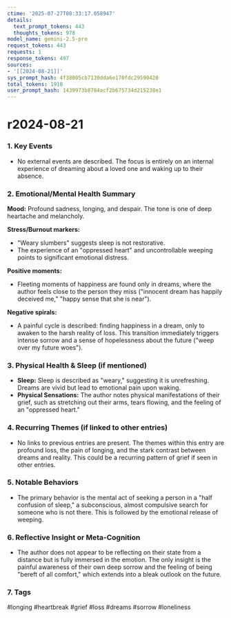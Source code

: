 ```yaml
---
ctime: '2025-07-27T08:33:17.058947'
details:
  text_prompt_tokens: 443
  thoughts_tokens: 978
model_name: gemini-2.5-pro
request_tokens: 443
requests: 1
response_tokens: 497
sources:
- '[[2024-08-21]]'
sys_prompt_hash: 4f38005cb7130dda6e170fdc29590420
total_tokens: 1918
user_prompt_hash: 1439973b8784acf2b675734d215238e1
---
```

# r2024-08-21

### 1. Key Events
- No external events are described. The focus is entirely on an internal experience of dreaming about a loved one and waking up to their absence.

### 2. Emotional/Mental Health Summary
**Mood:**
Profound sadness, longing, and despair. The tone is one of deep heartache and melancholy.

**Stress/Burnout markers:**
- "Weary slumbers" suggests sleep is not restorative.
- The experience of an "oppressed heart" and uncontrollable weeping points to significant emotional distress.

**Positive moments:**
- Fleeting moments of happiness are found only in dreams, where the author feels close to the person they miss ("innocent dream has happily deceived me," "happy sense that she is near").

**Negative spirals:**
- A painful cycle is described: finding happiness in a dream, only to awaken to the harsh reality of loss. This transition immediately triggers intense sorrow and a sense of hopelessness about the future ("weep over my future woes").

### 3. Physical Health & Sleep (if mentioned)
- **Sleep:** Sleep is described as "weary," suggesting it is unrefreshing. Dreams are vivid but lead to emotional pain upon waking.
- **Physical Sensations:** The author notes physical manifestations of their grief, such as stretching out their arms, tears flowing, and the feeling of an "oppressed heart."

### 4. Recurring Themes (if linked to other entries)
- No links to previous entries are present. The themes within this entry are profound loss, the pain of longing, and the stark contrast between dreams and reality. This could be a recurring pattern of grief if seen in other entries.

### 5. Notable Behaviors
- The primary behavior is the mental act of seeking a person in a "half confusion of sleep," a subconscious, almost compulsive search for someone who is not there. This is followed by the emotional release of weeping.

### 6. Reflective Insight or Meta-Cognition
- The author does not appear to be reflecting on their state from a distance but is fully immersed in the emotion. The only insight is the painful awareness of their own deep sorrow and the feeling of being "bereft of all comfort," which extends into a bleak outlook on the future.

### 7. Tags
#longing #heartbreak #grief #loss #dreams #sorrow #loneliness
